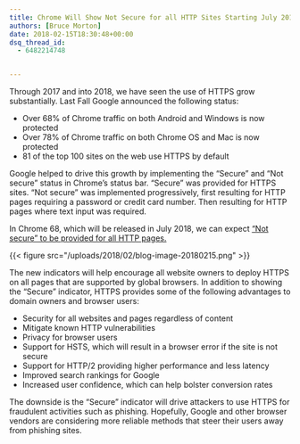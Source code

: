 ```yaml
---
title: Chrome Will Show Not Secure for all HTTP Sites Starting July 2018
authors: [Bruce Morton]
date: 2018-02-15T18:30:48+00:00
dsq_thread_id:
  - 6482214748


---
```

Through 2017 and into 2018, we have seen the use of HTTPS grow substantially. Last Fall Google announced the following status:

  * Over 68% of Chrome traffic on both Android and Windows is now protected
  * Over 78% of Chrome traffic on both Chrome OS and Mac is now protected
  * 81 of the top 100 sites on the web use HTTPS by default

Google helped to drive this growth by implementing the “Secure” and “Not secure” status in Chrome’s status bar. “Secure” was provided for HTTPS sites. “Not secure” was implemented progressively, first resulting for HTTP pages requiring a password or credit card number. Then resulting for HTTP pages where text input was required.

In Chrome 68, which will be released in July 2018, we can expect [“Not secure” to be provided for all HTTP pages.][1]

{{< figure src="/uploads/2018/02/blog-image-20180215.png" >}} 

The new indicators will help encourage all website owners to deploy HTTPS on all pages that are supported by global browsers. In addition to showing the “Secure” indicator, HTTPS provides some of the following advantages to domain owners and browser users:

  * Security for all websites and pages regardless of content
  * Mitigate known HTTP vulnerabilities
  * Privacy for browser users
  * Support for HSTS, which will result in a browser error if the site is not secure
  * Support for HTTP/2 providing higher performance and less latency
  * Improved search rankings for Google
  * Increased user confidence, which can help bolster conversion rates

The downside is the “Secure” indicator will drive attackers to use HTTPS for fraudulent activities such as phishing. Hopefully, Google and other browser vendors are considering more reliable methods that steer their users away from phishing sites.

 [1]: https://security.googleblog.com/2018/02/a-secure-web-is-here-to-stay.html